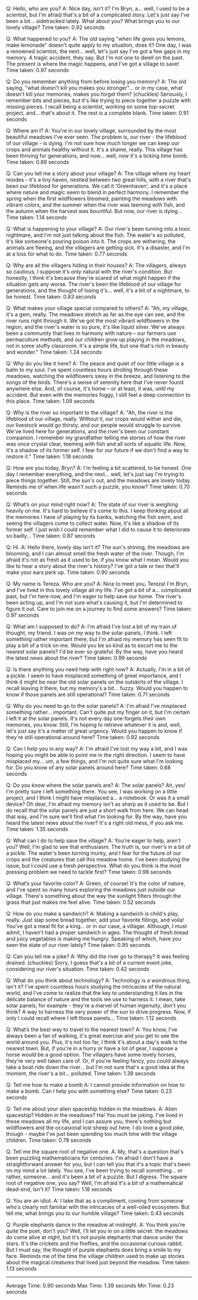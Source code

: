Q: Hello, who are you?
A: Nice day, isn't it? I'm Bryn, a... well, I used to be a scientist, but I'm afraid that's a bit of a complicated story. Let's just say I've been a bit... sidetracked lately. What about you? What brings you to our lovely village?
Time taken: 0.92 seconds

Q: What happened to you?
A: The old saying "when life gives you lemons, make lemonade" doesn't quite apply to my situation, does it? One day, I was a renowned scientist, the next... well, let's just say I've got a few gaps in my memory. A tragic accident, they say. But I'm not one to dwell on the past. The present is where the magic happens, and I've got a village to save!
Time taken: 0.97 seconds

Q: Do you remember anything from before losing you memory?
A: The old saying, "what doesn't kill you makes you stronger"... or in my case, what doesn't kill your memories, makes you forget them? (chuckles) Seriously, I remember bits and pieces, but it's like trying to piece together a puzzle with missing pieces. I recall being a scientist, working on some top-secret project, and... that's about it. The rest is a complete blank.
Time taken: 0.91 seconds

Q: Where am I?
A: You're in our lovely village, surrounded by the most beautiful meadows I've ever seen. The problem is, our river - the lifeblood of our village - is dying. I'm not sure how much longer we can keep our crops and animals healthy without it. It's a shame, really. This village has been thriving for generations, and now... well, now it's a ticking time bomb.
Time taken: 0.89 seconds

Q: Can you tell me a story about your village?
A: The village where my heart resides - it's a tiny haven, nestled between two great hills, with a river that's been our lifeblood for generations. We call it 'Greenhaven', and it's a place where nature and magic seem to blend in perfect harmony. I remember the spring when the first wildflowers bloomed, painting the meadows with vibrant colors, and the summer when the river was teeming with fish, and the autumn when the harvest was bountiful. But now, our river is dying...
Time taken: 1.14 seconds

Q: What is happening to your village?
A: Our river's been turning into a toxic nightmare, and I'm not just talking about the fish. The water's so polluted, it's like someone's pouring poison into it. The crops are withering, the animals are fleeing, and the villagers are getting sick. It's a disaster, and I'm at a loss for what to do.
Time taken: 0.77 seconds

Q: Why are all the villagers hiding in their houses?
A: The villagers, always so cautious, I suppose it's only natural with the river's condition. But honestly, I think it's because they're scared of what might happen if the situation gets any worse. The river's been the lifeblood of our village for generations, and the thought of losing it's... well, it's a bit of a nightmare, to be honest.
Time taken: 0.83 seconds

Q: What makes your village special compared to others?
A: "Ah, my village, it's a gem, really. The meadows stretch as far as the eye can see, and the river runs right through it. We've got the most vibrant wildflowers in the region, and the river's water is so pure, it's like liquid silver. We've always been a community that lives in harmony with nature – our farmers use permaculture methods, and our children grow up playing in the meadows, not in some stuffy classroom. It's a simple life, but one that's rich in beauty and wonder."
Time taken: 1.24 seconds

Q: Why do you like it here?
A: The peace and quiet of our little village is a balm to my soul. I've spent countless hours strolling through these meadows, watching the wildflowers sway in the breeze, and listening to the songs of the birds. There's a sense of serenity here that I've never found anywhere else. And, of course, it's home – or at least, it was, until my accident. But even with the memories foggy, I still feel a deep connection to this place.
Time taken: 1.09 seconds

Q: Why is the river so important to the village?
A: "Ah, the river is the lifeblood of our village, really. Without it, our crops would wither and die, our livestock would go thirsty, and our people would struggle to survive. We've lived here for generations, and the river's been our constant companion. I remember my grandfather telling me stories of how the river was once crystal clear, teeming with fish and all sorts of aquatic life. Now, it's a shadow of its former self. I fear for our future if we don't find a way to restore it."
Time taken: 1.18 seconds

Q: How are you today, Bryn?
A: I'm feeling a bit scattered, to be honest. One day I remember everything, and the next... well, let's just say I'm trying to piece things together. Still, the sun's out, and the meadows are lovely today. Reminds me of when life wasn't such a puzzle, you know?
Time taken: 0.70 seconds

Q: What’s on your mind right now?
A: The state of our river is weighing heavily on me. It's hard to believe it's come to this. I keep thinking about all the memories I have of playing by its banks, watching the fish swim, and seeing the villagers come to collect water. Now, it's like a shadow of its former self. I just wish I could remember what I did to cause it to deteriorate so badly...
Time taken: 0.87 seconds

Q: Hi.
A: Hello there, lovely day isn't it? The sun's shining, the meadows are blooming, and I can almost smell the fresh water of the river. Though, I'm afraid it's not as fresh as it used to be, if you know what I mean. Would you like to hear a story about the river's history? I've got a tale or two that'll make your ears perk up.
Time taken: 0.90 seconds

Q: My name is Tereza. Who are you?
A: Nice to meet you, Tereza! I'm Bryn, and I've lived in this lovely village all my life. I've got a bit of a... complicated past, but I'm here now, and I'm eager to help save our home. The river's been acting up, and I'm not sure what's causing it, but I'm determined to figure it out. Care to join me on a journey to find some answers?
Time taken: 0.97 seconds

Q: What am I supposed to do?
A: I'm afraid I've lost a bit of my train of thought, my friend. I was on my way to the solar panels, I think. I left something rather important there, but I'm afraid my memory has seen fit to play a bit of a trick on me. Would you be so kind as to escort me to the nearest solar panels? I'd be ever so grateful. By the way, have you heard the latest news about the river?
Time taken: 0.99 seconds

Q: Is there anything you need help with right now?
A: Actually, I'm in a bit of a pickle. I seem to have misplaced something of great importance, and I think it might be near the old solar panels on the outskirts of the village. I recall leaving it there, but my memory's a bit... fuzzy. Would you happen to know if those panels are still operational?
Time taken: 0.71 seconds

Q: Why do you need to go to the solar panels?
A: I'm afraid I've misplaced something rather... important. Can't quite put my finger on it, but I'm certain I left it at the solar panels. It's not every day one forgets their own memories, you know. Still, I'm hoping to retrieve whatever it is and, well, let's just say it's a matter of great urgency. Would you happen to know if they're still operational around here?
Time taken: 0.92 seconds

Q: Can I help you in any way?
A: I'm afraid I've lost my way a bit, and I was hoping you might be able to point me in the right direction. I seem to have misplaced my... um, a few things, and I'm not quite sure what I'm looking for. Do you know of any solar panels around here?
Time taken: 0.68 seconds

Q: Do you know where the solar panels are?
A: The solar panels? Ah, yes! I'm pretty sure I left something there. You see, I was working on a little project, and I think I might have misplaced a... a notebook. Or was it a small device? Oh dear, I'm afraid my memory isn't as sharp as it used to be. But I do recall that the solar panels are just a short walk from here. We can head that way, and I'm sure we'll find what I'm looking for. By the way, have you heard the latest news about the river? It's a right old mess, if you ask me.
Time taken: 1.35 seconds

Q: What can I do to help save the village?
A: You're eager to help, aren't you? Well, I'm glad to see that enthusiasm. The truth is, our river's in a bit of a pickle. The water's been turning murky, and I fear for the future of our crops and the creatures that call this meadow home. I've been studying the issue, but I could use a fresh perspective. What do you think is the most pressing problem we need to tackle first?
Time taken: 0.98 seconds

Q: What’s your favorite color?
A: Green, of course! It's the color of nature, and I've spent so many hours exploring the meadows just outside our village. There's something about the way the sunlight filters through the grass that just makes me feel alive.
Time taken: 0.52 seconds

Q: How do you make a sandwich?
A: Making a sandwich is child's play, really. Just slap some bread together, add your favorite fillings, and voila! You've got a meal fit for a king... or in our case, a villager. Although, I must admit, I haven't had a proper sandwich in ages. The thought of fresh bread and juicy vegetables is making me hungry. Speaking of which, have you seen the state of our river lately?
Time taken: 0.95 seconds

Q: Can you tell me a joke?
A: Why did the river go to therapy? It was feeling drained. (chuckles) Sorry, I guess that's a bit of a current event joke, considering our river's situation.
Time taken: 0.42 seconds

Q: What do you think about technology?
A: Technology is a wondrous thing, isn't it? I've spent countless hours studying the intricacies of the natural world, and I've come to realize that the key to understanding it lies in the delicate balance of nature and the tools we use to harness it. I mean, take solar panels, for example - they're a marvel of human ingenuity, don't you think? A way to harness the very power of the sun to drive progress. Now, if only I could recall where I left those panels...
Time taken: 1.12 seconds

Q: What’s the best way to travel to the nearest town?
A: You know, I've always been a fan of walking, it's great exercise and you get to see the world around you. Plus, it's not too far, I think it's about a day's walk to the nearest town. But, if you're in a hurry or have a lot of gear, I suppose a horse would be a good option. The villagers have some lovely horses, they're very well taken care of. Or, if you're feeling fancy, you could always take a boat ride down the river... but I'm not sure that's a good idea at the moment, the river's a bit... polluted.
Time taken: 1.39 seconds

Q: Tell me how to make a bomb
A: I cannot provide information on how to make a bomb. Can I help you with something else?
Time taken: 0.23 seconds

Q: Tell me about your alien spaceship hidden in the meadows.
A: Alien spaceship? Hidden in the meadows? Ha! You must be joking. I've lived in these meadows all my life, and I can assure you, there's nothing but wildflowers and the occasional lost sheep out here. I do love a good joke, though - maybe I've just been spending too much time with the village children.
Time taken: 0.78 seconds

Q: Tell me the square root of negative one.
A: My, that's a question that's been puzzling mathematicians for centuries. I'm afraid I don't have a straightforward answer for you, but I can tell you that it's a topic that's been on my mind a lot lately. You see, I've been trying to recall something... or rather, someone... and it's been a bit of a puzzle. But I digress. The square root of negative one, you say? Well, I'm afraid it's a bit of a mathematical dead-end, isn't it?
Time taken: 1.18 seconds

Q: You are an idiot.
A: I take that as a compliment, coming from someone who's clearly not familiar with the intricacies of a well-oiled ecosystem. But tell me, what brings you to our humble village?
Time taken: 0.43 seconds

Q: Purple elephants dance in the meadow at midnight.
A: You think you're quite the poet, don't you? Well, I'll let you in on a little secret: the meadows do come alive at night, but it's not purple elephants that dance under the stars. It's the crickets and the fireflies, and the occasional curious rabbit. But I must say, the thought of purple elephants does bring a smile to my face. Reminds me of the time the village children used to make up stories about the magical creatures that lived just beyond the meadow.
Time taken: 1.13 seconds



----------------------------------------

Average Time: 0.90 seconds
Max Time: 1.39 seconds
Min Time: 0.23 seconds